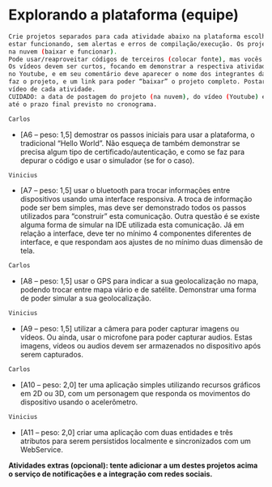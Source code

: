 # Explorando a plataforma (equipe)
```sh
Crie projetos separados para cada atividade abaixo na plataforma escolhida. Estes projetos devem “realmente” 
estar funcionando, sem alertas e erros de compilação/execução. Os projetos devem ser disponibilizados 
na nuvem (baixar e funcionar). 
Pode usar/reaproveitar códigos de terceiros (colocar fonte), mas vocês tem de “certificar o material”. 
Os vídeos devem ser curtos, focando em demonstrar a respectiva atividade. Os vídeos devem ser postados 
no Youtube, e em seu comentário deve aparecer o nome dos integrantes da equipe, uma breve descrição do que 
faz o projeto, e um link para poder “baixar” o projeto completo. Postar no AVA o link para poder acessar o 
vídeo de cada atividade.
CUIDADO: a data de postagem do projeto (na nuvem), do vídeo (Youtube) e do link (AVA) devem ser no máximo 
até o prazo final previsto no cronograma.
```
```sh
Carlos
```
* [A6 – peso: 1,5] demostrar os passos iniciais para usar a plataforma, o tradicional “Hello World”. Não esqueça de também demonstrar se precisa algum tipo de certificado/autenticação, e como se faz para depurar o código e usar o simulador (se for o caso).

```sh
Vinicius
```
* [A7 – peso: 1,5] usar o bluetooth para trocar informações entre dispositivos usando uma interface responsiva. A troca de informação pode ser bem simples, mas deve ser demonstrado todos os passos utilizados para “construir” esta comunicação. Outra questão é se existe alguma forma de simular na IDE utilizada esta comunicação. Já em relação a interface, deve ter no mínimo 4 componentes diferentes de interface, e que respondam aos ajustes de no mínimo duas dimensão de tela.

```sh
Carlos
```
* [A8 – peso: 1,5] usar o GPS para indicar a sua geolocalização no mapa, podendo trocar entre mapa viário e de satélite. Demonstrar uma forma de poder simular a sua geolocalização.

```sh
Vinicius
```
* [A9 – peso: 1,5] utilizar a câmera para poder capturar imagens ou vídeos. Ou ainda, usar o microfone para poder capturar audios. Estas imagens, vídeos ou audios devem ser armazenados no dispositivo após serem capturados.

```sh
Carlos
```
* [A10 – peso: 2,0] ter uma aplicação simples utilizando recursos gráficos em 2D ou 3D, com um personagem que responda os movimentos do dispositivo usando o acelerômetro.

```sh
Vinicius
```
* [A11 – peso: 2,0] criar uma aplicação com duas entidades e três atributos para serem persistidos localmente e sincronizados com um WebService.

**Atividades extras (opcional): tente adicionar a um destes projetos acima o serviço de notificações e a integração com redes sociais.**
